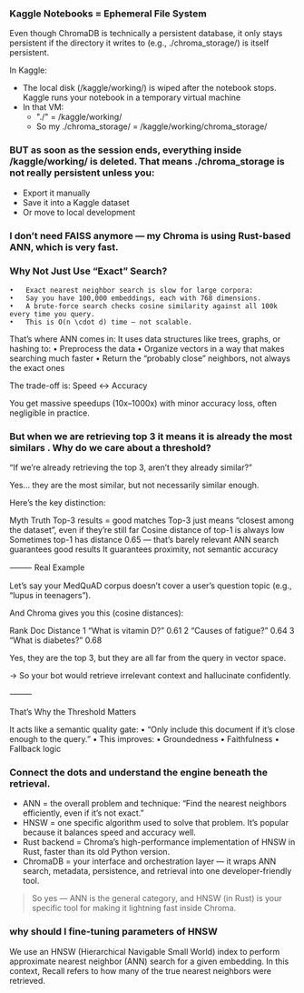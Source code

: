 ### Kaggle Notebooks = Ephemeral File System

Even though ChromaDB is technically a persistent database, it only stays persistent if the directory it writes to (e.g., ./chroma_storage/) is itself persistent.

In Kaggle:
- The local disk (/kaggle/working/) is wiped after the notebook stops. Kaggle runs your notebook in a temporary virtual machine
- In that VM:
    - "./" = /kaggle/working/
    - So my ./chroma_storage/ = /kaggle/working/chroma_storage/

### BUT as soon as the session ends, everything inside /kaggle/working/ is deleted. That means ./chroma_storage is not really persistent unless you:
  - Export it manually
  - Save it into a Kaggle dataset
  - Or move to local development

### I don’t need FAISS anymore — my Chroma is using Rust-based ANN, which is very fast.
### Why Not Just Use “Exact” Search?
	•	Exact nearest neighbor search is slow for large corpora:
	•	Say you have 100,000 embeddings, each with 768 dimensions.
	•	A brute-force search checks cosine similarity against all 100k every time you query.
	•	This is O(n \cdot d) time — not scalable.

That’s where ANN comes in:
It uses data structures like trees, graphs, or hashing to:
	•	Preprocess the data
	•	Organize vectors in a way that makes searching much faster
	•	Return the “probably close” neighbors, not always the exact ones

The trade-off is: Speed ↔ Accuracy

You get massive speedups (10x–1000x) with minor accuracy loss, often negligible in practice.

### But when we are retrieving top 3 it means it is already the most similars . Why do we care about a threshold?


“If we’re already retrieving the top 3, aren’t they already similar?”

Yes… they are the most similar, but not necessarily similar enough.

Here’s the key distinction:

Myth	Truth
Top-3 results = good matches	Top-3 just means “closest among the dataset”, even if they’re still far
Cosine distance of top-1 is always low	Sometimes top-1 has distance 0.65 — that’s barely relevant
ANN search guarantees good results	It guarantees proximity, not semantic accuracy

⸻
Real Example

Let’s say your MedQuAD corpus doesn’t cover a user’s question topic (e.g., “lupus in teenagers”).

And Chroma gives you this (cosine distances):

Rank	Doc	Distance
1	“What is vitamin D?”	0.61
2	“Causes of fatigue?”	0.64
3	“What is diabetes?”	0.68

Yes, they are the top 3, but they are all far from the query in vector space.

→ So your bot would retrieve irrelevant context and hallucinate confidently.

⸻

That’s Why the Threshold Matters

It acts like a semantic quality gate:
	•	“Only include this document if it’s close enough to the query.”
	•	This improves:
	•	Groundedness
	•	Faithfulness
	•	Fallback logic

### Connect the dots and understand the engine beneath the retrieval. 

- ANN = the overall problem and technique: “Find the nearest neighbors efficiently, even if it’s not exact.”
- HNSW = one specific algorithm used to solve that problem. It’s popular because it balances speed and accuracy well.
- Rust backend = Chroma’s high-performance implementation of HNSW in Rust, faster than its old Python version.
- ChromaDB = your interface and orchestration layer — it wraps ANN search, metadata, persistence, and retrieval into one developer-friendly tool.

> So yes — ANN is the general category, and HNSW (in Rust) is your specific tool for making it lightning fast inside Chroma.

### why should I fine-tuning parameters of HNSW
We use an HNSW (Hierarchical Navigable Small World) index to perform approximate nearest neighbor (ANN) search for a given embedding. In this context, Recall refers to how many of the true nearest neighbors were retrieved.